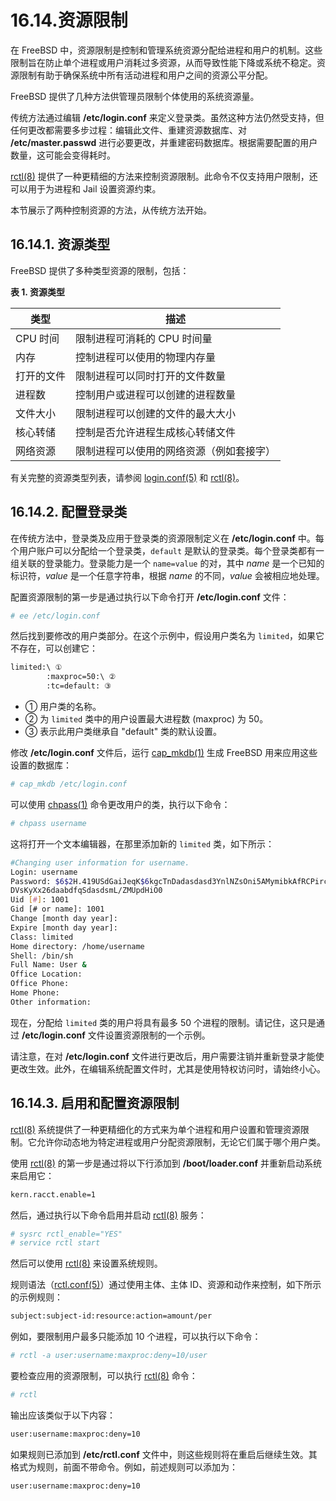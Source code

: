 # 16.14.资源限制

在 FreeBSD 中，资源限制是控制和管理系统资源分配给进程和用户的机制。这些限制旨在防止单个进程或用户消耗过多资源，从而导致性能下降或系统不稳定。资源限制有助于确保系统中所有活动进程和用户之间的资源公平分配。

FreeBSD 提供了几种方法供管理员限制个体使用的系统资源量。

传统方法通过编辑 **/etc/login.conf** 来定义登录类。虽然这种方法仍然受支持，但任何更改都需要多步过程：编辑此文件、重建资源数据库、对 **/etc/master.passwd** 进行必要更改，并重建密码数据库。根据需要配置的用户数量，这可能会变得耗时。

[rctl(8)](https://man.freebsd.org/cgi/man.cgi?query=rctl&sektion=8&format=html) 提供了一种更精细的方法来控制资源限制。此命令不仅支持用户限制，还可以用于为进程和 Jail 设置资源约束。

本节展示了两种控制资源的方法，从传统方法开始。

## 16.14.1. 资源类型

FreeBSD 提供了多种类型资源的限制，包括：

**表 1. 资源类型**

| 类型                | 描述 |
| ----------------------- | ------------------- |
| CPU 时间              | 限制进程可消耗的 CPU 时间量 |
| 内存                   | 控制进程可以使用的物理内存量 |
| 打开的文件             | 限制进程可以同时打开的文件数量 |
| 进程数                 | 控制用户或进程可以创建的进程数量 |
| 文件大小               | 限制进程可以创建的文件的最大大小 |
| 核心转储               | 控制是否允许进程生成核心转储文件 |
| 网络资源               | 限制进程可以使用的网络资源（例如套接字） |

有关完整的资源类型列表，请参阅 [login.conf(5)](https://man.freebsd.org/cgi/man.cgi?query=login.conf&sektion=5&format=html) 和 [rctl(8)](https://man.freebsd.org/cgi/man.cgi?query=rctl&sektion=8&format=html)。

## 16.14.2. 配置登录类

在传统方法中，登录类及应用于登录类的资源限制定义在 **/etc/login.conf** 中。每个用户账户可以分配给一个登录类，`default` 是默认的登录类。每个登录类都有一组关联的登录能力。登录能力是一个 `name=value` 的对，其中 *name* 是一个已知的标识符，*value* 是一个任意字符串，根据 *name* 的不同，*value* 会被相应地处理。

配置资源限制的第一步是通过执行以下命令打开 **/etc/login.conf** 文件：

```sh
# ee /etc/login.conf
```

然后找到要修改的用户类部分。在这个示例中，假设用户类名为 `limited`，如果它不存在，可以创建它：

```sh
limited:\ ①
        :maxproc=50:\ ②
        :tc=default: ③
```

- ① 用户类的名称。
- ② 为 `limited` 类中的用户设置最大进程数 (maxproc) 为 50。
- ③ 表示此用户类继承自 "default" 类的默认设置。

修改 **/etc/login.conf** 文件后，运行 [cap\_mkdb(1)](https://man.freebsd.org/cgi/man.cgi?query=cap_mkdb&sektion=1&format=html) 生成 FreeBSD 用来应用这些设置的数据库：

```sh
# cap_mkdb /etc/login.conf
```

可以使用 [chpass(1)](https://man.freebsd.org/cgi/man.cgi?query=chpass&sektion=1&format=html) 命令更改用户的类，执行以下命令：

```sh
# chpass username
```

这将打开一个文本编辑器，在那里添加新的 `limited` 类，如下所示：

```sh
#Changing user information for username.
Login: username
Password: $6$2H.419USdGaiJeqK$6kgcTnDadasdasd3YnlNZsOni5AMymibkAfRCPirc7ZFjjv
DVsKyXx26daabdfqSdasdsmL/ZMUpdHiO0
Uid [#]: 1001
Gid [# or name]: 1001
Change [month day year]:
Expire [month day year]:
Class: limited
Home directory: /home/username
Shell: /bin/sh
Full Name: User &
Office Location:
Office Phone:
Home Phone:
Other information:
```

现在，分配给 `limited` 类的用户将具有最多 50 个进程的限制。请记住，这只是通过 **/etc/login.conf** 文件设置资源限制的一个示例。

请注意，在对 **/etc/login.conf** 文件进行更改后，用户需要注销并重新登录才能使更改生效。此外，在编辑系统配置文件时，尤其是使用特权访问时，请始终小心。

## 16.14.3. 启用和配置资源限制

[rctl(8)](https://man.freebsd.org/cgi/man.cgi?query=rctl&sektion=8&format=html) 系统提供了一种更精细化的方式来为单个进程和用户设置和管理资源限制。它允许你动态地为特定进程或用户分配资源限制，无论它们属于哪个用户类。

使用 [rctl(8)](https://man.freebsd.org/cgi/man.cgi?query=rctl&sektion=8&format=html) 的第一步是通过将以下行添加到 **/boot/loader.conf** 并重新启动系统来启用它：

```sh
kern.racct.enable=1
```

然后，通过执行以下命令启用并启动 [rctl(8)](https://man.freebsd.org/cgi/man.cgi?query=rctl&sektion=8&format=html) 服务：

```sh
# sysrc rctl_enable="YES"
# service rctl start
```

然后可以使用 [rctl(8)](https://man.freebsd.org/cgi/man.cgi?query=rctl&sektion=8&format=html) 来设置系统规则。

规则语法（[rctl.conf(5)](https://man.freebsd.org/cgi/man.cgi?query=rctl.conf&sektion=5&format=html)）通过使用主体、主体 ID、资源和动作来控制，如下所示的示例规则：

```sh
subject:subject-id:resource:action=amount/per
```

例如，要限制用户最多只能添加 10 个进程，可以执行以下命令：

```sh
# rctl -a user:username:maxproc:deny=10/user
```

要检查应用的资源限制，可以执行 [rctl(8)](https://man.freebsd.org/cgi/man.cgi?query=rctl&sektion=8&format=html) 命令：

```sh
# rctl
```

输出应该类似于以下内容：

```sh
user:username:maxproc:deny=10
```

如果规则已添加到 **/etc/rctl.conf** 文件中，则这些规则将在重启后继续生效。其格式为规则，前面不带命令。例如，前述规则可以添加为：

```sh
user:username:maxproc:deny=10
```
